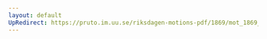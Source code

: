 ```yaml
---
layout: default
UpRedirect: https://pruto.im.uu.se/riksdagen-motions-pdf/1869/mot_1869__fk__54.pdf
---
```

